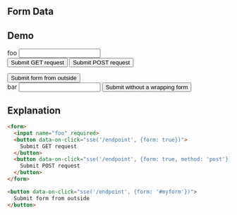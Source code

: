 ## Form Data

## Demo

<form id="myform" class="space-y-8">
  <label class="flex items-center gap-2 input input-bordered">
    foo
    <input name="foo" required class="grow"/>
  </label>
  <div class="space-x-4">
    <button data-on-click="sse('/examples/form_data/data', {form: true})" class="btn btn-primary">
      Submit GET request
    </button>
    <button data-on-click="sse('/examples/form_data/data', {form: true, method: 'post'})" class="btn btn-primary">
      Submit POST request
    </button>
  </div>
</form>

<button data-on-click="sse('/examples/form_data/data', {form: '#myform'})" class="btn btn-primary">
  Submit form from outside
</button>

<div class="space-y-8">
  <label class="flex items-center gap-2 input input-bordered">
    bar
    <input name="bar" required class="grow"/>
  </label>
  <button data-on-click="sse('/examples/form_data/data', {form: true})" class="btn btn-primary">
    Submit without a wrapping form
  </button>
</div>

## Explanation

```html
<form>
  <input name="foo" required>
  <button data-on-click="sse('/endpoint', {form: true})">
    Submit GET request
  </button>
  <button data-on-click="sse('/endpoint', {form: true, method: 'post'})">
    Submit POST request
  </button>
</form>

<button data-on-click="sse('/endpoint', {form: '#myform'})">
  Submit form from outside
</button>
```